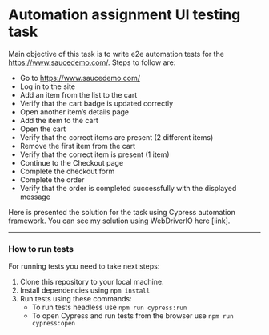 # Automation assignment UI testing task

Main objective of this task is to write e2e automation tests for the https://www.saucedemo.com/.
Steps to follow are:

- Go to https://www.saucedemo.com/
- Log in to the site
- Add an item from the list to the cart
- Verify that the cart badge is updated correctly
- Open another item’s details page
- Add the item to the cart
- Open the cart
- Verify that the correct items are present (2 different items)
- Remove the first item from the cart
- Verify that the correct item is present (1 item)
- Continue to the Checkout page
- Complete the checkout form
- Complete the order
- Verify that the order is completed successfully with the displayed message

Here is presented the solution for the task using Cypress automation framework.
You can see my solution using WebDriverIO here [link].

---

### How to run tests

For running tests you need to take next steps:

1. Clone this repository to your local machine.
2. Install dependencies using `npm install`
3. Run tests using these commands:
   - To run tests headless use `npm run cypress:run`
   - To open Cypress and run tests from the browser use `npm run cypress:open`